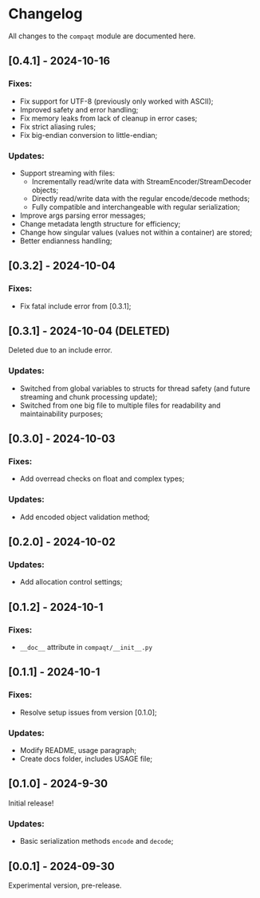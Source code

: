 # Changelog

All changes to the `compaqt` module are documented here.


## [0.4.1] - 2024-10-16

### Fixes:
- Fix support for UTF-8 (previously only worked with ASCII);
- Improved safety and error handling;
- Fix memory leaks from lack of cleanup in error cases;
- Fix strict aliasing rules;
- Fix big-endian conversion to little-endian;

### Updates:
- Support streaming with files:
    * Incrementally read/write data with StreamEncoder/StreamDecoder objects;
    * Directly read/write data with the regular encode/decode methods;
    * Fully compatible and interchangeable with regular serialization;
- Improve args parsing error messages;
- Change metadata length structure for efficiency;
- Change how singular values (values not within a container) are stored;
- Better endianness handling;


## [0.3.2] - 2024-10-04

### Fixes:
- Fix fatal include error from [0.3.1];


## [0.3.1] - 2024-10-04 (DELETED)

Deleted due to an include error.

### Updates:
- Switched from global variables to structs for thread safety (and future streaming and chunk processing update);
- Switched from one big file to multiple files for readability and maintainability purposes;


## [0.3.0] - 2024-10-03

### Fixes:
- Add overread checks on float and complex types;

### Updates:
- Add encoded object validation method;


## [0.2.0] - 2024-10-02

### Updates:
- Add allocation control settings;


## [0.1.2] - 2024-10-1

### Fixes:
- `__doc__` attribute in `compaqt/__init__.py`


## [0.1.1] - 2024-10-1

### Fixes:
- Resolve setup issues from version [0.1.0];

### Updates:
- Modify README, usage paragraph;
- Create docs folder, includes USAGE file;


## [0.1.0] - 2024-9-30

Initial release!

### Updates:
- Basic serialization methods `encode` and `decode`;


## [0.0.1] - 2024-09-30

Experimental version, pre-release.

